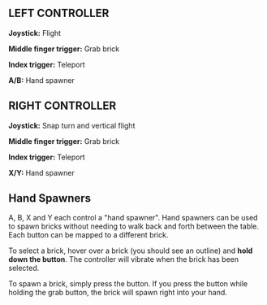 ## LEFT CONTROLLER
**Joystick:** Flight

**Middle finger trigger:** Grab brick

**Index trigger:** Teleport

**A/B:** Hand spawner

## RIGHT CONTROLLER
**Joystick:** Snap turn and vertical flight

**Middle finger trigger:** Grab brick

**Index trigger:** Teleport

**X/Y:** Hand spawner

## Hand Spawners

A, B, X and Y each control a "hand spawner". Hand spawners can be used to spawn bricks without needing to walk back and forth between the table. Each button can be mapped to a different brick.

To select a brick, hover over a brick (you should see an outline) and **hold down the button**. The controller will vibrate when the brick has been selected.

To spawn a brick, simply press the button. If you press the button while holding the grab button, the brick will spawn right into your hand.

